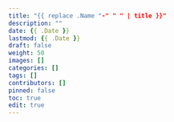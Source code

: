 ```yaml
---
title: "{{ replace .Name "-" " " | title }}"
description: ""
date: {{ .Date }}
lastmod: {{ .Date }}
draft: false
weight: 50
images: []
categories: []
tags: []
contributors: []
pinned: false
toc: true
edit: true
---
```

